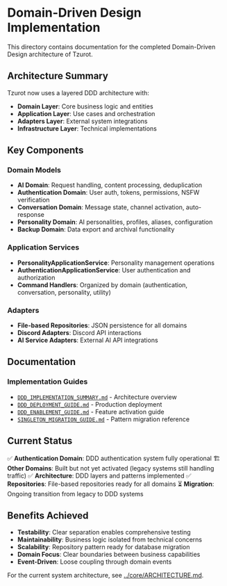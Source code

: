 # Domain-Driven Design Implementation

This directory contains documentation for the completed Domain-Driven Design architecture of Tzurot.

## Architecture Summary

Tzurot now uses a layered DDD architecture with:
- **Domain Layer**: Core business logic and entities
- **Application Layer**: Use cases and orchestration  
- **Adapters Layer**: External system integrations
- **Infrastructure Layer**: Technical implementations

## Key Components

### Domain Models
- **AI Domain**: Request handling, content processing, deduplication
- **Authentication Domain**: User auth, tokens, permissions, NSFW verification
- **Conversation Domain**: Message state, channel activation, auto-response
- **Personality Domain**: AI personalities, profiles, aliases, configuration
- **Backup Domain**: Data export and archival functionality

### Application Services
- **PersonalityApplicationService**: Personality management operations
- **AuthenticationApplicationService**: User authentication and authorization
- **Command Handlers**: Organized by domain (authentication, conversation, personality, utility)

### Adapters
- **File-based Repositories**: JSON persistence for all domains
- **Discord Adapters**: Discord API interactions
- **AI Service Adapters**: External AI API integrations

## Documentation

### Implementation Guides
- [`DDD_IMPLEMENTATION_SUMMARY.md`](DDD_IMPLEMENTATION_SUMMARY.md) - Architecture overview
- [`DDD_DEPLOYMENT_GUIDE.md`](DDD_DEPLOYMENT_GUIDE.md) - Production deployment
- [`DDD_ENABLEMENT_GUIDE.md`](DDD_ENABLEMENT_GUIDE.md) - Feature activation guide
- [`SINGLETON_MIGRATION_GUIDE.md`](SINGLETON_MIGRATION_GUIDE.md) - Pattern migration reference

## Current Status

✅ **Authentication Domain**: DDD authentication system fully operational
🏗️ **Other Domains**: Built but not yet activated (legacy systems still handling traffic)
✅ **Architecture**: DDD layers and patterns implemented
✅ **Repositories**: File-based repositories ready for all domains
⏳ **Migration**: Ongoing transition from legacy to DDD systems

## Benefits Achieved

- **Testability**: Clear separation enables comprehensive testing
- **Maintainability**: Business logic isolated from technical concerns  
- **Scalability**: Repository pattern ready for database migration
- **Domain Focus**: Clear boundaries between business capabilities
- **Event-Driven**: Loose coupling through domain events

For the current system architecture, see [../core/ARCHITECTURE.md](../core/ARCHITECTURE.md).